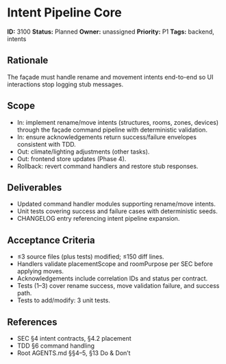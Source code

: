 # Intent Pipeline Core

**ID:** 3100
**Status:** Planned
**Owner:** unassigned
**Priority:** P1
**Tags:** backend, intents

## Rationale
The façade must handle rename and movement intents end-to-end so UI interactions stop logging stub messages.

## Scope
- In: implement rename/move intents (structures, rooms, zones, devices) through the façade command pipeline with deterministic validation.
- In: ensure acknowledgements return success/failure envelopes consistent with TDD.
- Out: climate/lighting adjustments (other tasks).
- Out: frontend store updates (Phase 4).
- Rollback: revert command handlers and restore stub responses.

## Deliverables
- Updated command handler modules supporting rename/move intents.
- Unit tests covering success and failure cases with deterministic seeds.
- CHANGELOG entry referencing intent pipeline expansion.

## Acceptance Criteria
- ≤3 source files (plus tests) modified; ≤150 diff lines.
- Handlers validate placementScope and roomPurpose per SEC before applying moves.
- Acknowledgements include correlation IDs and status per contract.
- Tests (1–3) cover rename success, move validation failure, and success path.
- Tests to add/modify: 3 unit tests.

## References
- SEC §4 intent contracts, §4.2 placement
- TDD §6 command handling
- Root AGENTS.md §§4–5, §13 Do & Don’t
